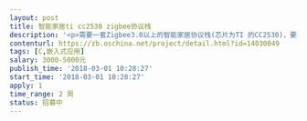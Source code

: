 ```yaml
---                
layout: post       
title: 智能家居ti cc2530 zigbee协议栈            
description: '<p>需要一套Zigbee3.0以上的智能家居协议栈(芯片为TI 的CC2530)，要求运行稳定可靠，经过实际应用的。提供主机电路板和终端设备电路板，开发者进行固件开发，我们会提供与cc2530的串行通信协议，主要工作完成协议栈部分内容即可。</p>'     
contenturl: https://zb.oschina.net/project/detail.html?id=14030049      
tags: [C,嵌入式应用]            
salary: 3000-5000元          
publish_time: '2018-03-01 10:28:27'         
start_time: '2018-03-01 10:28:27'           
apply: 1                   
time_range: 2 周              
status: 招募中                  
---                 
```

